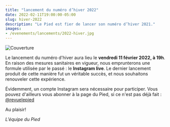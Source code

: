 ```yaml
---
title: "lancement du numéro d’hiver 2022"
date: 2022-02-11T19:00:00-05:00
slug: hiver-2022
description: "Le Pied est fier de lancer son numéro d’hiver 2021."
images:
- /evenements/lancements/2022-hiver.jpg
---
```


![Couverture](/evenements/lancements/2022-hiver-banniere-complete.jpg)

Le lancement du numéro d'hiver aura lieu le **vendredi 11 février 2022, à 19h**. En raison des mesures sanitaires en vigueur, nous emprunterons une formule utilisée par le passé : le **Instagram live**.
Le dernier lancement produit de cette manière fut un véritable succès, et nous souhaitons renouveler cette expérience. 

Évidemment, un compte Instagram sera nécessaire pour participer.
Vous pouvez d'ailleurs vous abonner à la page du Pied, si ce n'est pas déjà fait : [@revuelepied](https://www.instagram.com/revuelepied/)

Au plaisir!

_L’équipe du Pied_
